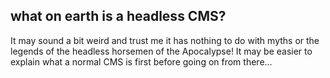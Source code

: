 ## what on earth is a headless CMS?

It may sound a bit weird and trust me it has nothing to do with myths or the legends of the headless horsemen of the Apocalypse! It may be easier to explain what a normal CMS is first before going on from there...